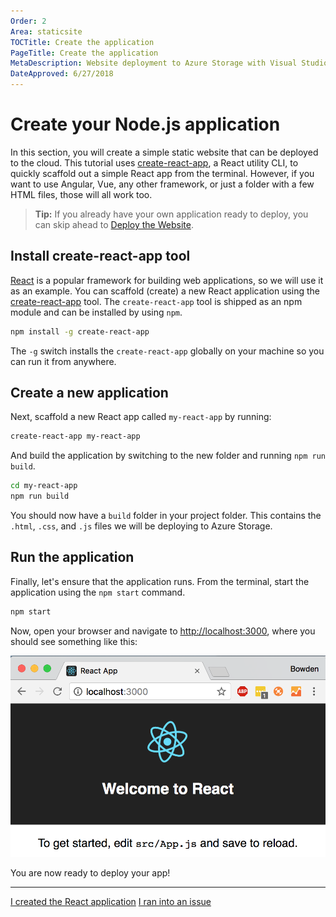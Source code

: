 ```yaml
---
Order: 2
Area: staticsite
TOCTitle: Create the application
PageTitle: Create the application
MetaDescription: Website deployment to Azure Storage with Visual Studio Code
DateApproved: 6/27/2018
---
```

# Create your Node.js application

In this section, you will create a simple static website that can be deployed to the cloud. This tutorial uses [create-react-app](https://github.com/facebook/create-react-app), a React utility CLI, to quickly scaffold out a simple React app from the terminal. However, if you want to use Angular, Vue, any other framework, or just a folder with a few HTML files, those will all work too.

> **Tip:** If you already have your own application ready to deploy, you can skip ahead to [Deploy the Website](/tutorials/static-website/choose-deployment.md).

## Install create-react-app tool

[React](https://reactjs.org/) is a popular framework for building web applications, so we will use it as an example. You can scaffold (create) a new React application using the [create-react-app](https://github.com/facebook/create-react-app) tool. The `create-react-app` tool is shipped as an npm module and can be installed by using `npm`.

```bash
npm install -g create-react-app
```

The `-g` switch installs the `create-react-app` globally on your machine so you can run it from anywhere.

## Create a new application

Next, scaffold a new React app called `my-react-app` by running:

```bash
create-react-app my-react-app
```

And build the application by switching to the new folder and running `npm run build`.

```bash
cd my-react-app
npm run build
```

You should now have a `build` folder in your project folder. This contains the `.html`, `.css`, and `.js` files we will be deploying to Azure Storage.

## Run the application

Finally, let's ensure that the application runs. From the terminal, start the application using the `npm start` command.

```bash
npm start
```

Now, open your browser and navigate to [http://localhost:3000](http://localhost:3000), where you should see something like this:

![Running React App](https://github.com/Microsoft/vscode-docs/blob/master/tutorials/images/static-website/local-app.png)

You are now ready to deploy your app!

----

<a class="tutorial-next-btn" href="/tutorials/static-website/create-storage">I created the React application</a> <a class="tutorial-feedback-btn" onclick="reportIssue('node-deployment-staticwebsite', 'create-app')" href="javascript:void(0)">I ran into an issue</a>
